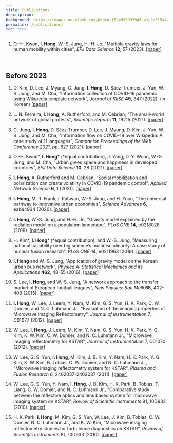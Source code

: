 ```yaml
---
title: Publications
description: 
background: https://images.unsplash.com/photo-1524995997946-a1c2e315a42f?ixlib=rb-1.2.1&ixid=eyJhcHBfaWQiOjEyMDd9&auto=format&fit=crop&w=1000
permalink: /publications/
toc: true
---
```


1. O.-H. Kwon, **I. Hong**, W.-S. Jung, H.-H. Jo, "Multiple gravity laws for human mobility within cities", *EPJ Data Science* **12**, 57 (2023). [[paper]](https://doi.org/10.1140/epjds/s13688-023-00438-x)
<br />

## Before 2023

1. D. Kim, D. Lee, J. Myung, C. Jung, **I. Hong**, D. Sáez-Trumper, J. Yun, W.-S. Jung, and M. Cha, "Information collection of COVID-19 pandemic using Wikipedia template network", *Journal of KIISE* **49**, 347 (2022). (in Korean) [[paper]](https://doi.org/10.5626/JOK.2022.49.5.347)

1. L. N. Ferreira, **I. Hong**, A. Rutherford, and M. Cebrian, "The small-world network of global protests", *Scientific Reports* **11**, 19215 (2021). [[paper]](https://doi.org/10.1038/s41598-021-98628-y)

1. C. Jung, **I. Hong**, D. Sáez-Trumper, D. Lee, J. Myung, D. Kim, J. Yun, W.-S. Jung, and M. Cha, "Information ﬂow on COVID-19 over Wikipedia: A case study of 11 languages", *Companion Proceedings of the Web Conference 2021*, pp. 627 (2021). [[paper]](https://doi.org/10.1145/3442442.3452352)

1. O.-H. Kwon&#42;, **I. Hong**&#42; (&#42;equal contribution), J. Yang, D. Y. Wohn, W.-S. Jung, and M. Cha, "Urban green space and happiness in developed countries", *EPJ Data Science* **10**, 28 (2021). [[paper]](https://doi.org/10.1140/epjds/s13688-021-00278-7)

1. **I. Hong**, A. Rutherford and M. Cebrian, "Social mobilization and polarization can create volatility in COVID-19 pandemic control", *Applied Network Science* **6**, 1 (2021). [[paper]](https://doi.org/10.1007/s41109-021-00356-9)

1. **I. Hong**, M. R. Frank, I. Rahwan, W.-S. Jung, and H. Youn, "The universal pathway to innovative urban economies", *Science Advances* **6**, eaba4934 (2020). [[paper]](https://doi.org/10.1126/sciadv.aba4934)

1. **I. Hong**, W.-S. Jung, and H.-H. Jo, "Gravity model explained by the radiation model on a population landscape", *PLoS ONE* **14**, e0218028 (2019). [[paper]](https://doi.org/10.1371/journal.pone.0218028)

1. H. Kim&#42;, **I. Hong**&#42; (&#42;equal contribution), and W.-S. Jung, "Measuring national capability over big science’s multidisciplinarity: A case study of nuclear fusion research", *PLoS ONE* **14**, e0211963 (2019). [[paper]](https://doi.org/10.1371/journal.pone.0211963)

1. **I. Hong** and W.-S. Jung, "Application of gravity model on the Korean urban bus network", *Physica A: Statistical Mechanics and its Applications* **462**, 48-55 (2016). [[paper]](https://doi.org/10.1016/j.physa.2016.06.055)

1. S. Lee, **I. Hong**, and W.-S. Jung, "A network approach to the transfer market of European football leagues", *New Physics: Sae Mulli* **65**, 402-409 (2015). [[paper]](https://doi.org/10.3938/NPSM.65.402)

1. **I. Hong**, W. Lee, J. Leem, Y. Nam, M. Kim, G. S. Yun, H. K. Park, C. W. Domier, and N. C. Luhmann Jr., "Evaluation of the imaging properties of Microwave Imaging Reﬂectometry", *Journal of Instrumentation* 7, C01077 (2012). [[paper]](https://doi.org/10.1088/1748-0221/7/01/C01077)

1. W. Lee, **I. Hong**, J. Leem, M. Kim, Y. Nam, G. S. Yun, H. K. Park, Y. G. Kim, K. W. Kim, C. W. Domier, and N. C. Luhmann Jr., "Microwave imaging reﬂectometry for KSTAR", *Journal of Instrumentation* 7, C01070 (2012). [[paper]](https://doi.org/10.1088/1748-0221/7/01/C01070)

1. W. Lee, G. S. Yun, **I. Hong**, M. Kim, J. B. Kim, Y. Nam, H. K. Park, Y. G. Kim, K. W. Kim, B. Tobias, C. W. Domier, and N. C. Luhmann Jr., "Microwave imaging reﬂectometry system for KSTAR", *Plasma and Fusion Research* 6, 2402037-2402037 (2011). [[paper]](https://doi.org/10.1585/pfr.6.2402037)

1. W. Lee, G. S. Yun, Y. Nam, **I. Hong**, J. B. Kim, H. K. Park, B. Tobias, T. Liang, C. W. Domier, and N. C. Luhmann Jr., "Comparative study between the reﬂective optics and lens based system for microwave imaging system on KSTAR", *Review of Scientiﬁc Instruments* 81, 10D932 (2010). [[paper]](https://doi.org/10.1063/1.3491189)

1. H. K. Park, **I. Hong**, M. Kim, G. S. Yun, W. Lee, J. Kim, B. Tobias, C. W. Domier, N. C. Luhmann Jr., and K. W. Kim, "Microwave imaging reﬂectometry studies for turbulence diagnostics on KSTAR", *Review of Scientiﬁc Instruments* 81, 10D933 (2010). [[paper]](https://doi.org/10.1063/1.3499606)
